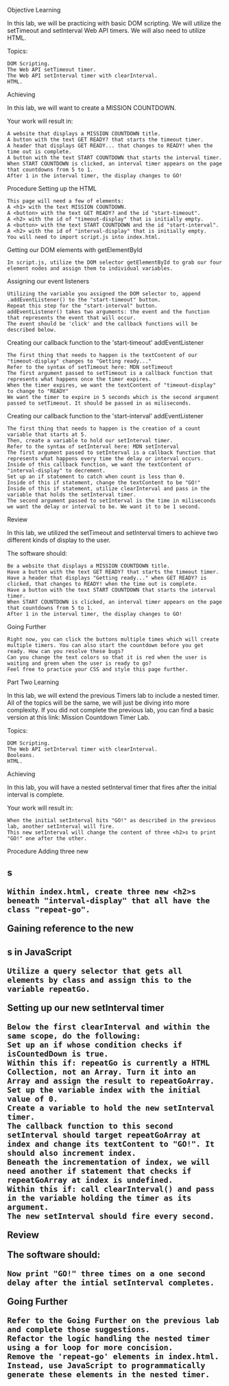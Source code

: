 Objective
Learning

In this lab, we will be practicing with basic DOM scripting. We will utilize the setTimeout and setInterval Web API timers. We will also need to utilize HTML.

Topics:

    DOM Scripting.
    The Web API setTimeout timer.
    The Web API setInterval timer with clearInterval.
    HTML.

Achieving

In this lab, we will want to create a MISSION COUNTDOWN.

Your work will result in:

    A website that displays a MISSION COUNTDOWN title.
    A button with the text GET READY? that starts the timeout timer.
    A header that displays GET READY... that changes to READY! when the time out is complete.
    A button with the text START COUNTDOWN that starts the interval timer.
    When START COUNTDOWN is clicked, an interval timer appears on the page that countdowns from 5 to 1.
    After 1 in the interval timer, the display changes to GO!

Procedure
Setting up the HTML

    This page will need a few of elements:
    A <h1> with the text MISSION COUNTDOWN.
    A <button> with the text GET READY? and the id "start-timeout".
    A <h2> with the id of "timeout-display" that is initially empty.
    A <button> with the text START COUNTDOWN and the id "start-interval".
    A <h2> with the id of "interval-display" that is initially empty.
    You will need to import script.js into index.html.

Getting our DOM elements with getElementById

    In script.js, utilize the DOM selector getElementById to grab our four element nodes and assign them to individual variables.

Assigning our event listeners

    Utilizing the variable you assigned the DOM selector to, append .addEventListener() to the "start-timeout" button.
    Repeat this step for the "start-interval" button.
    addEventListener() takes two arguments: the event and the function that represents the event that will occur.
    The event should be 'click' and the callback functions will be described below.

Creating our callback function to the 'start-timeout' addEventListener

    The first thing that needs to happen is the textContent of our "timeout-display" changes to "Getting ready..."
    Refer to the syntax of setTimeout here: MDN setTimeout
    The first argument passed to setTimeout is a callback function that represents what happens once the timer expires.
    When the timer expires, we want the textContent of "timeout-display" to change to "READY"
    We want the timer to expire in 5 seconds which is the second argument passed to setTimeout. It should be passed in as miliseconds.

Creating our callback function to the 'start-interval' addEventListener

    The first thing that needs to happen is the creation of a count variable that starts at 5.
    Then, create a variable to hold our setInterval timer.
    Refer to the syntax of setInterval here: MDN setInterval
    The first argument passed to setInterval is a callback function that represents what happens every time the delay or interval occurs.
    Inside of this callback function, we want the textContent of "interval-display" to decrement.
    Set up an if statement to catch when count is less than 0.
    Inside of this if statement, change the textContent to be "GO!"
    Inside of this if statement, utilize clearInterval and pass in the variable that holds the setInterval timer.
    The second argument passed to setInterval is the time in miliseconds we want the delay or interval to be. We want it to be 1 second.

Review

In this lab, we utilized the setTimeout and setInterval timers to achieve two different kinds of display to the user.

The software should:

    Be a website that displays a MISSION COUNTDOWN title.
    Have a button with the text GET READY? that starts the timeout timer.
    Have a header that displays "Getting ready..." when GET READY? is clicked, that changes to READY! when the time out is complete.
    Have a button with the text START COUNTDOWN that starts the interval timer.
    When START COUNTDOWN is clicked, an interval timer appears on the page that countdowns from 5 to 1.
    After 1 in the interval timer, the display changes to GO!

Going Further

    Right now, you can click the buttons multiple times which will create multiple timers. You can also start the countdown before you get ready. How can you resolve these bugs?
    Can you change the text colors so that it is red when the user is waiting and green when the user is ready to go?
    Feel free to practice your CSS and style this page further.

Part Two
Learning

In this lab, we will extend the previous Timers lab to include a nested timer. All of the topics will be the same, we will just be diving into more complexity. If you did not complete the previous lab, you can find a basic version at this link: Mission Countdown Timer Lab.

Topics:

    DOM Scripting.
    The Web API setInterval timer with clearInterval.
    Booleans.
    HTML.

Achieving

In this lab, you will have a nested setInterval timer that fires after the initial interval is complete.

Your work will result in:

    When the initial setInterval hits "GO!" as described in the previous lab, another setInterval will fire.
    This new setInterval will change the content of three <h2>s to print "GO!" one after the other.

Procedure
Adding three new <h2>s

    Within index.html, create three new <h2>s beneath "interval-display" that all have the class "repeat-go".

Gaining reference to the new <h2>s in JavaScript

    Utilize a query selector that gets all elements by class and assign this to the variable repeatGo.

Setting up our new setInterval timer

    Below the first clearInterval and within the same scope, do the following:
    Set up an if whose condition checks if isCountedDown is true.
    Within this if: repeatGo is currently a HTML Collection, not an Array. Turn it into an Array and assign the result to repeatGoArray.
    Set up the variable index with the initial value of 0.
    Create a variable to hold the new setInterval timer.
    The callback function to this second setInterval should target repeatGoArray at index and change its textContent to "GO!". It should also increment index.
    Beneath the incrementation of index, we will need another if statement that checks if repeatGoArray at index is undefined.
    Within this if: call clearInterval() and pass in the variable holding the timer as its argument.
    The new setInterval should fire every second.

Review

The software should:

    Now print "GO!" three times on a one second delay after the intial setInterval completes.

Going Further

    Refer to the Going Further on the previous lab and complete those suggestions.
    Refactor the logic handling the nested timer using a for loop for more concision.
    Remove the 'repeat-go' elements in index.html. Instead, use JavaScript to programmatically generate these elements in the nested timer.
